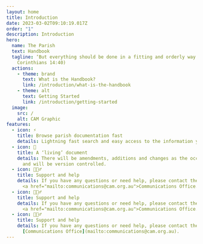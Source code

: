 ```yaml
---
layout: home
title: Introduction
date: 2023-03-02T09:10:19.017Z
order: "1"
description: Introduction
hero:
  name: The Parish
  text: Handbook
  tagline: ‘But everything should be done in a fitting and orderly way.’ (1
    Corinthians 14:40)
  actions:
    - theme: brand
      text: What is the Handbook?
      link: /introduction/what-is-the-handbook
    - theme: alt
      text: Getting Started
      link: /introduction/getting-started
  image:
    src: /
    alt: CAM Graphic
features:
  - icon: ⚡️
    title: Browse parish documentation fast
    details: Lightning fast search and easy access to the information you need.
  - icon: 📝
    title: A ‘living’ document
    details: There will be amendments, additions and changes as the occasion demands
      and will be version controlled.
  - icon: 🙋🏻‍♂️
    title: Support and help
    details: If you have any questions or need help, please contact the Archdiocese
      <a href="mailto:communications@cam.org.au">Communications Office.</a>
  - icon: 🙋🏻‍♂️
    title: Support and help
    details: If you have any questions or need help, please contact the Archdiocese
      <a href="mailto:communications@cam.org.au">Communications Office.</a>
  - icon: 🙋🏻‍♂️
    title: Support and help
    details: If you have any questions or need help, please contact the Archdiocese
      [Communications Office](mailto:communications@cam.org.au).
---
```


<script setup>
  if (window.netlifyIdentity) {
    window.netlifyIdentity.on("init", user => {
      if (!user) {
        window.netlifyIdentity.on("login", () => {
          document.location.href = "/admin/";
        });
      }
    });
  }
</script>
